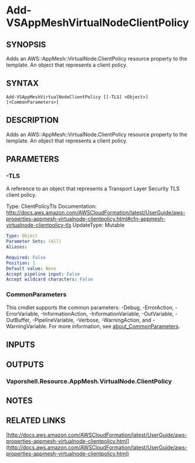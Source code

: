 # Add-VSAppMeshVirtualNodeClientPolicy

## SYNOPSIS
Adds an AWS::AppMesh::VirtualNode.ClientPolicy resource property to the template.
An object that represents a client policy.

## SYNTAX

```
Add-VSAppMeshVirtualNodeClientPolicy [[-TLS] <Object>] [<CommonParameters>]
```

## DESCRIPTION
Adds an AWS::AppMesh::VirtualNode.ClientPolicy resource property to the template.
An object that represents a client policy.

## PARAMETERS

### -TLS
A reference to an object that represents a Transport Layer Security TLS client policy.

Type: ClientPolicyTls
Documentation: http://docs.aws.amazon.com/AWSCloudFormation/latest/UserGuide/aws-properties-appmesh-virtualnode-clientpolicy.html#cfn-appmesh-virtualnode-clientpolicy-tls
UpdateType: Mutable

```yaml
Type: Object
Parameter Sets: (All)
Aliases:

Required: False
Position: 1
Default value: None
Accept pipeline input: False
Accept wildcard characters: False
```

### CommonParameters
This cmdlet supports the common parameters: -Debug, -ErrorAction, -ErrorVariable, -InformationAction, -InformationVariable, -OutVariable, -OutBuffer, -PipelineVariable, -Verbose, -WarningAction, and -WarningVariable. For more information, see [about_CommonParameters](http://go.microsoft.com/fwlink/?LinkID=113216).

## INPUTS

## OUTPUTS

### Vaporshell.Resource.AppMesh.VirtualNode.ClientPolicy
## NOTES

## RELATED LINKS

[http://docs.aws.amazon.com/AWSCloudFormation/latest/UserGuide/aws-properties-appmesh-virtualnode-clientpolicy.html](http://docs.aws.amazon.com/AWSCloudFormation/latest/UserGuide/aws-properties-appmesh-virtualnode-clientpolicy.html)

